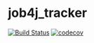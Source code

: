 # job4j_tracker
[![Build Status](https://travis-ci.com/ForLearningAtJob4J/job4j_tracker.svg?branch=master)](https://travis-ci.com/ForLearningAtJob4J/job4j_tracker)
[![codecov](https://codecov.io/gh/ForLearningAtJob4J/job4j_tracker/branch/master/graph/badge.svg)](https://codecov.io/gh/ForLearningAtJob4J/job4j_tracker)
